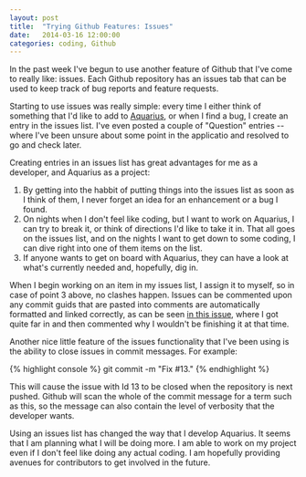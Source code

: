 ```yaml
---
layout: post
title:  "Trying Github Features: Issues"
date:   2014-03-16 12:00:00
categories: coding, Github
---
```


In the past week I've begun to use another feature of Github that I've come to really like: issues. Each Github repository has an issues tab that can be used to keep track of bug reports and feature requests.

Starting to use issues was really simple: every time I either think of something that I'd like to add to <a href="https://github.com/jeroanan/Aquarius">Aquarius</a>, or when I find a bug, I create an entry in the issues list. I've even posted a couple of "Question" entries -- where I've been unsure about some point in the applicatio and resolved to go and check later.

Creating entries in an issues list has great advantages for me as a developer, and Aquarius as a project:

1. By getting into the habbit of putting things into the issues list as soon as I think of them, I never forget an idea for an enhancement or a bug I found. 
2. On nights when I don't feel like coding, but I want to work on Aquarius, I can try to break it, or think of directions I'd like to take it in. That all goes on the issues list, and on the nights I want to get down to some coding, I can dive right into one of them items on the list.
3. If anyone wants to get on board with Aquarius, they can have a look at what's currently needed and, hopefully, dig in.

When I begin working on an item in my issues list, I assign it to myself, so in case of point 3 above, no clashes happen. Issues can be commented upon any commit guids that are pasted into comments are automatically formatted and linked correctly, as can be seen <a href="https://github.com/jeroanan/Aquarius/issues/10">in this issue</a>, where I got quite far in and then commented why I wouldn't be finishing it at that time.

Another nice little feature of the issues functionality that I've been using is the ability to close issues in commit messages. For example: 

{% highlight console %}
git commit -m "Fix #13."
{% endhighlight %}

This will cause the issue with Id 13 to be closed when the repository is next pushed. Github will scan the whole of the commit message for a term such as this, so the message can also contain the level of verbosity that the developer wants.

Using an issues list has changed the way that I develop Aquarius. It seems that I am planning what I will be doing more. I am able to work on my project even if I don't feel like doing any actual coding. I am hopefully providing avenues for contributors to get involved in the future.